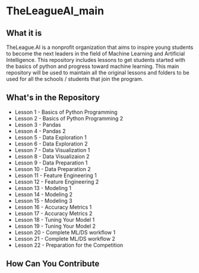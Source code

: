 # TheLeagueAI_main

## What it is
TheLeague.AI is a nonprofit organization that aims to inspire young students to become the next leaders in the field of Machine Learning and Artificial Intelligence. 
This repository includes lessons to get students started with the basics of python and progress toward machine learning. This main repository will be used to maintain all the original lessons and folders to be used for all the schools / students that join the program.

## What's in the Repository  
- Lesson  1 - Basics of Python Programming  
- Lesson  2 - Basics of Python Programming 2  
- Lesson  3 - Pandas  
- Lesson  4 - Pandas 2  
- Lesson  5 - Data Exploration 1  
- Lesson  6 - Data Exploration 2   
- Lesson  7 - Data Visualization 1  
- Lesson  8 - Data Visualizaion 2  
- Lesson  9 - Data Preparation 1   
- Lesson 10 - Data Preparation 2  
- Lesson 11 - Feature Engineering 1 
- Lesson 12 - Feature Engineering 2 
- Lesson 13 - Modeling 1  
- Lesson 14 - Modeling 2  
- Lesson 15 - Modeling 3  
- Lesson 16 - Accuracy Metrics 1  
- Lesson 17 - Accuracy Metrics 2  
- Lesson 18 - Tuning Your Model 1  
- Lesson 19 - Tuning Your Model 2  
- Lesson 20 - Complete ML/DS workflow 1  
- Lesson 21 - Complete ML/DS workflow 2  
- Lesson 22 - Preparation for the Competition

## How Can You Contribute 

